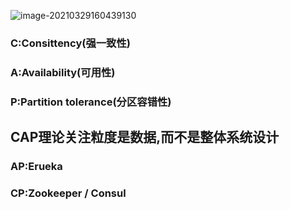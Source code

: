 ![image-20210329160439130](https://cdn.jsdelivr.net/gh/kongbaizz/myimages/images3/20210423134508.png)



### C:Consittency(强一致性)

### A:Availability(可用性)

### P:Partition tolerance(分区容错性)

## CAP理论关注粒度是数据,而不是整体系统设计



### AP:Erueka

### CP:Zookeeper / Consul